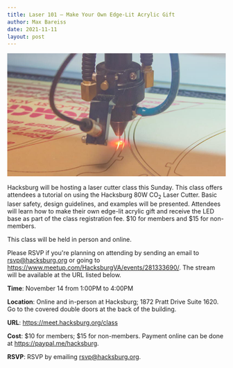 ```yaml
---
title: Laser 101 — Make Your Own Edge-Lit Acrylic Gift
author: Max Bareiss
date: 2021-11-11
layout: post
---
```


![CAMFive](https://github.com/Hacksburg/hacksburg.github.io/raw/master/images/laser_2.jpg)

Hacksburg will be hosting a laser cutter class this Sunday. This class offers attendees a tutorial on using the Hacksburg 80W CO<sub>2</sub> Laser Cutter. Basic laser safety, design guidelines, and examples will be presented. Attendees will learn how to make their own edge-lit acrylic gift and receive the LED base as part of the class registration fee. $10 for members and $15 for non-members.

This class will be held in person and online.

Please RSVP if you're planning on attending by sending an email to [rsvp@hacksburg.org](mailto:rsvp@hacksburg.org) or going to https://www.meetup.com/HacksburgVA/events/281333690/. The stream will be available at the URL listed below.

**Time**: November 14 from 1:00PM to 4:00PM

**Location**: Online and in-person at Hacksburg; 1872 Pratt Drive Suite 1620. Go to the covered double doors at the back of the building.

**URL**: <https://meet.hacksburg.org/class>

**Cost**: $10 for members; $15 for non-members. Payment online can be done at <https://paypal.me/hacksburg>.

**RSVP**: RSVP by emailing [rsvp@hacksburg.org](mailto:rsvp@hacksburg.org).
